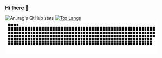 ### Hi there 👋

![Anurag's GitHub stats](https://github-readme-stats.vercel.app/api?username=leandrosroc&show_icons=true&theme=radical)
[![Top Langs](https://github-readme-stats.vercel.app/api/top-langs/?username=leandrosroc&theme=radical)](https://github.com/leandrosroc/github-readme-stats)
![snake gif](https://github.com/leandrosroc/leandrosroc/blob/output/github-contribution-grid-snake.svg)
